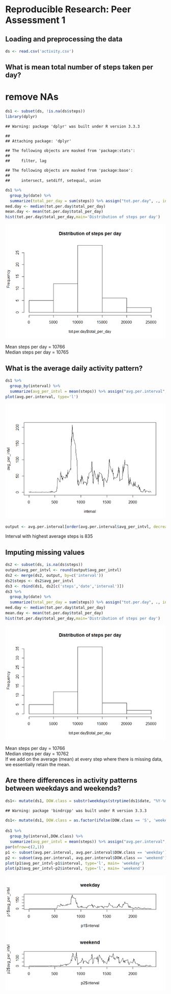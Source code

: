 # Reproducible Research: Peer Assessment 1


## Loading and preprocessing the data

```r
ds <- read.csv('activity.csv')
```

## What is mean total number of steps taken per day?
# remove NAs

```r
ds1 <- subset(ds, !is.na(ds$steps))
library(dplyr)
```

```
## Warning: package 'dplyr' was built under R version 3.3.3
```

```
## 
## Attaching package: 'dplyr'
```

```
## The following objects are masked from 'package:stats':
## 
##     filter, lag
```

```
## The following objects are masked from 'package:base':
## 
##     intersect, setdiff, setequal, union
```

```r
ds1 %>%
  group_by(date) %>%
  summarize(total_per_day = sum(steps)) %>% assign("tot.per.day", ., inherits = TRUE)
med.day <- median(tot.per.day$total_per_day)
mean.day <- mean(tot.per.day$total_per_day)
hist(tot.per.day$total_per_day,main='Distribution of steps per day')  
```

![](PA1_template_files/figure-html/unnamed-chunk-2-1.png)<!-- -->

Mean steps per day = 10766  
Median steps per day = 10765

## What is the average daily activity pattern?

```r
ds1 %>%
  group_by(interval) %>%
  summarize(avg_per_intvl = mean(steps)) %>% assign("avg.per.interval", ., inherits = TRUE)
plot(avg.per.interval, type='l')
```

![](PA1_template_files/figure-html/unnamed-chunk-3-1.png)<!-- -->

```r
output <- avg.per.interval[order(avg.per.interval$avg_per_intvl, decreasing=TRUE),]
```
Interval with highest average steps is 835


## Imputing missing values

```r
ds2 <- subset(ds, is.na(ds$steps))
output$avg_per_intvl <- round(output$avg_per_intvl)
ds2 <- merge(ds2, output, by=c('interval'))
ds2$steps <- ds2$avg_per_intvl
ds3 <- rbind(ds1, ds2[c('steps','date','interval')])
ds3 %>%
  group_by(date) %>%
  summarize(total_per_day = sum(steps)) %>% assign("tot.per.day", ., inherits = TRUE)
med.day <- median(tot.per.day$total_per_day)
mean.day <- mean(tot.per.day$total_per_day)
hist(tot.per.day$total_per_day,main='Distribution of steps per day')  
```

![](PA1_template_files/figure-html/unnamed-chunk-4-1.png)<!-- -->

Mean steps per day = 10766  
Median steps per day = 10762  
If we add on the average (mean) at every step where there is missing data, we essentially retain the mean.

## Are there differences in activity patterns between weekdays and weekends?

```r
ds1<- mutate(ds1, DOW.class = substr(weekdays(strptime(ds1$date, "%Y-%m-%d")),1,1) )
```

```
## Warning: package 'bindrcpp' was built under R version 3.3.3
```

```r
ds1<- mutate(ds1, DOW.class = as.factor(ifelse(DOW.class == 'S', 'weekend','weekday')))

ds1 %>%
  group_by(interval,DOW.class) %>%
  summarize(avg_per_intvl = mean(steps)) %>% assign("avg.per.interval", ., inherits = TRUE)
par(mfrow=c(2,1))
p1 <- subset(avg.per.interval, avg.per.interval$DOW.class == 'weekday')
p2 <- subset(avg.per.interval, avg.per.interval$DOW.class == 'weekend')
plot(p1$avg_per_intvl~p1$interval, type='l', main= 'weekday')
plot(p2$avg_per_intvl~p2$interval, type='l', main= 'weekend')
```

![](PA1_template_files/figure-html/unnamed-chunk-5-1.png)<!-- -->

